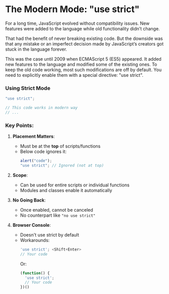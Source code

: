 # The Modern Mode: "use strict"

For a long time, JavaScript evolved without compatibility issues. New features were added to the language while old functionality didn’t change.

That had the benefit of never breaking existing code. But the downside was that any mistake or an imperfect decision made by JavaScript’s creators got stuck in the language forever.

This was the case until 2009 when ECMAScript 5 (ES5) appeared. It added new features to the language and modified some of the existing ones. To keep the old code working, most such modifications are off by default. You need to explicitly enable them with a special directive: "use strict".

### Using Strict Mode
```javascript
"use strict";

// This code works in modern way
// ...
```

### Key Points:
1. **Placement Matters**:
   - Must be at the **top** of scripts/functions
   - Below code ignores it:
     ```javascript
     alert("code");
     "use strict"; // Ignored (not at top)
     ```

2. **Scope**:
   - Can be used for entire scripts or individual functions
   - Modules and classes enable it automatically

3. **No Going Back**:
   - Once enabled, cannot be canceled
   - No counterpart like `"no use strict"`

4. **Browser Console**:
   - Doesn't use strict by default
   - Workarounds:
     ```javascript
     'use strict'; <Shift+Enter>
     // Your code
     ```
     Or:
     ```javascript
     (function() {
       'use strict';
       // Your code
     })()
     ```


